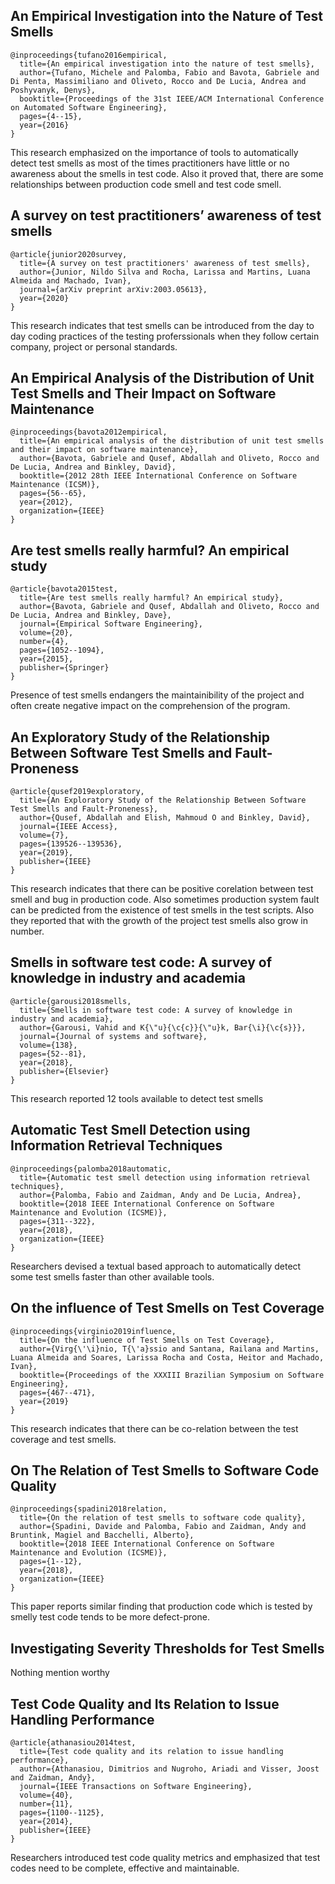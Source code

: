 ## An Empirical Investigation into the Nature of Test Smells
```
@inproceedings{tufano2016empirical,
  title={An empirical investigation into the nature of test smells},
  author={Tufano, Michele and Palomba, Fabio and Bavota, Gabriele and Di Penta, Massimiliano and Oliveto, Rocco and De Lucia, Andrea and Poshyvanyk, Denys},
  booktitle={Proceedings of the 31st IEEE/ACM International Conference on Automated Software Engineering},
  pages={4--15},
  year={2016}
}
```
This research emphasized on the importance of tools to automatically detect test smells as most of the times practitioners have little or no awareness about the smells in test code. Also it proved that, there are some relationships between production code smell and test code smell.

## A survey on test practitioners’ awareness of test smells
```
@article{junior2020survey,
  title={A survey on test practitioners' awareness of test smells},
  author={Junior, Nildo Silva and Rocha, Larissa and Martins, Luana Almeida and Machado, Ivan},
  journal={arXiv preprint arXiv:2003.05613},
  year={2020}
}
```
This research indicates that test smells can be introduced from the day to day coding practices of the testing proferssionals when they follow certain company, project or personal standards. 


## An Empirical Analysis of the Distribution of Unit Test Smells and Their Impact on Software Maintenance
```
@inproceedings{bavota2012empirical,
  title={An empirical analysis of the distribution of unit test smells and their impact on software maintenance},
  author={Bavota, Gabriele and Qusef, Abdallah and Oliveto, Rocco and De Lucia, Andrea and Binkley, David},
  booktitle={2012 28th IEEE International Conference on Software Maintenance (ICSM)},
  pages={56--65},
  year={2012},
  organization={IEEE}
}
```

## Are test smells really harmful? An empirical study
```
@article{bavota2015test,
  title={Are test smells really harmful? An empirical study},
  author={Bavota, Gabriele and Qusef, Abdallah and Oliveto, Rocco and De Lucia, Andrea and Binkley, Dave},
  journal={Empirical Software Engineering},
  volume={20},
  number={4},
  pages={1052--1094},
  year={2015},
  publisher={Springer}
}
```

Presence of test smells endangers the maintainibility of the project and often create negative impact on the comprehension of the program.


## An Exploratory Study of the Relationship Between Software Test Smells and Fault-Proneness
```
@article{qusef2019exploratory,
  title={An Exploratory Study of the Relationship Between Software Test Smells and Fault-Proneness},
  author={Qusef, Abdallah and Elish, Mahmoud O and Binkley, David},
  journal={IEEE Access},
  volume={7},
  pages={139526--139536},
  year={2019},
  publisher={IEEE}
}
```
This research indicates that there can be positive corelation between test smell and bug in production code. Also sometimes production system fault can be predicted from the existence of test smells in the test scripts. Also they reported that with the growth of the project test smells also grow in number.

## Smells in software test code: A survey of knowledge in industry and academia
```
@article{garousi2018smells,
  title={Smells in software test code: A survey of knowledge in industry and academia},
  author={Garousi, Vahid and K{\"u}{\c{c}}{\"u}k, Bar{\i}{\c{s}}},
  journal={Journal of systems and software},
  volume={138},
  pages={52--81},
  year={2018},
  publisher={Elsevier}
}
```
This research reported 12 tools available to detect test smells

## Automatic Test Smell Detection using Information Retrieval Techniques
```
@inproceedings{palomba2018automatic,
  title={Automatic test smell detection using information retrieval techniques},
  author={Palomba, Fabio and Zaidman, Andy and De Lucia, Andrea},
  booktitle={2018 IEEE International Conference on Software Maintenance and Evolution (ICSME)},
  pages={311--322},
  year={2018},
  organization={IEEE}
}
```
Researchers devised a textual based approach to automatically detect some test smells faster than other available tools.

## On the influence of Test Smells on Test Coverage
```
@inproceedings{virginio2019influence,
  title={On the influence of Test Smells on Test Coverage},
  author={Virg{\'\i}nio, T{\'a}ssio and Santana, Railana and Martins, Luana Almeida and Soares, Larissa Rocha and Costa, Heitor and Machado, Ivan},
  booktitle={Proceedings of the XXXIII Brazilian Symposium on Software Engineering},
  pages={467--471},
  year={2019}
}
```
This research indicates that there can be co-relation between the test coverage and test smells. 

## On The Relation of Test Smells to Software Code Quality
```
@inproceedings{spadini2018relation,
  title={On the relation of test smells to software code quality},
  author={Spadini, Davide and Palomba, Fabio and Zaidman, Andy and Bruntink, Magiel and Bacchelli, Alberto},
  booktitle={2018 IEEE International Conference on Software Maintenance and Evolution (ICSME)},
  pages={1--12},
  year={2018},
  organization={IEEE}
}
```
This paper reports similar finding that production code which is tested by smelly test code tends to be more defect-prone.

## Investigating Severity Thresholds for Test Smells
Nothing mention worthy

## Test Code Quality and Its Relation to Issue Handling Performance
```
@article{athanasiou2014test,
  title={Test code quality and its relation to issue handling performance},
  author={Athanasiou, Dimitrios and Nugroho, Ariadi and Visser, Joost and Zaidman, Andy},
  journal={IEEE Transactions on Software Engineering},
  volume={40},
  number={11},
  pages={1100--1125},
  year={2014},
  publisher={IEEE}
}
```
Researchers introduced test code quality metrics and emphasized that test codes need to be complete, effective and maintainable. 




